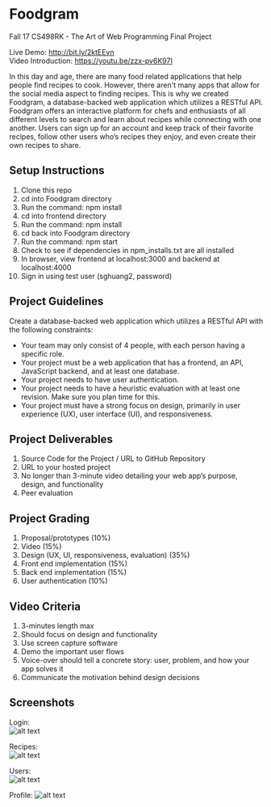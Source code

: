 # Foodgram
Fall 17 CS498RK - The Art of Web Programming Final Project

Live Demo: http://bit.ly/2ktEEvn  
Video Introduction: https://youtu.be/zzx-pv6K97I  

In this day and age, there are many food related applications that help people find recipes to cook. However, there aren't many apps that allow for the social media aspect to finding recipes. This is why we created Foodgram, a database-backed web application which utilizes a RESTful API. Foodgram offers an interactive platform for chefs and enthusiasts of all different levels to search and learn about recipes while connecting with one another. Users can sign up for an account and keep track of their favorite recipes, follow other users who’s recipes they enjoy, and even create their own recipes to share.

## Setup Instructions
1. Clone this repo
2. cd into Foodgram directory
3. Run the command: npm install
4. cd into frontend directory
5. Run the command: npm install
6. cd back into Foodgram directory
7. Run the command: npm start
8. Check to see if dependencies in npm_installs.txt are all installed
9. In browser, view frontend at localhost:3000 and backend at localhost:4000
10. Sign in using test user (sghuang2, password)

## Project Guidelines
Create a database-backed web application which utilizes a RESTful API with the following constraints:
- Your team may only consist of 4 people, with each person having a specific role.
- Your project must be a web application that has a frontend, an API, JavaScript backend, and at least one database.
- Your project needs to have user authentication.
- Your project needs to have a heuristic evaluation with at least one revision. Make sure you plan time for this.
- Your project must have a strong focus on design, primarily in user experience (UX), user interface (UI), and responsiveness.

## Project Deliverables
1. Source Code for the Project / URL to GitHub Repository
2. URL to your hosted project
3. No longer than 3-minute video detailing your web app’s purpose, design, and functionality
4. Peer evaluation

## Project Grading
1. Proposal/prototypes (10%)
2. Video (15%)
3. Design (UX, UI, responsiveness, evaluation) (35%)
4. Front end implementation (15%)
5. Back end implementation (15%)
6. User authentication (10%)

## Video Criteria
1. 3-minutes length max
2. Should focus on design and functionality
3. Use screen capture software
4. Demo the important user flows
5. Voice-over should tell a concrete story: user, problem, and how your app solves it
6. Communicate the motivation behind design decisions

## Screenshots
Login:  
![alt text](https://user-images.githubusercontent.com/20560019/34028215-1e9dc186-e127-11e7-973d-ed7af778d494.png)

Recipes:  
![alt text](https://user-images.githubusercontent.com/20560019/34028217-1ebde2ae-e127-11e7-8732-09663f2ac8bf.png)

Users:  
![alt text](https://user-images.githubusercontent.com/20560019/34028216-1eaf3b6e-e127-11e7-9387-2f915e8832ed.png)

Profile:
![alt text](https://user-images.githubusercontent.com/20560019/34028214-1e8c4762-e127-11e7-83af-d1598a483db2.png)
